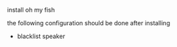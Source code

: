 install oh my fish

the following configuration should be done after installing
 - blacklist speaker
